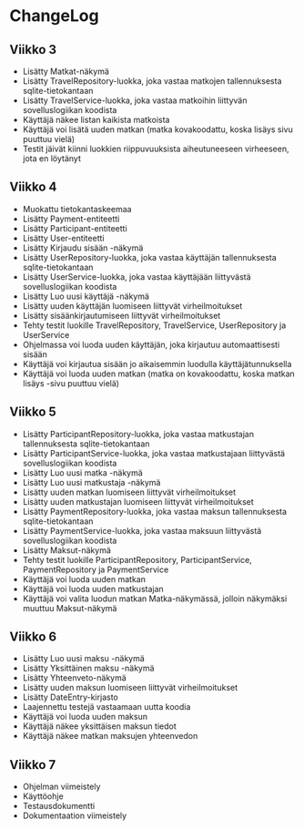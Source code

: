 # ChangeLog

## Viikko 3

- Lisätty Matkat-näkymä
- Lisätty TravelRepository-luokka, joka vastaa matkojen tallennuksesta sqlite-tietokantaan
- Lisätty TravelService-luokka, joka vastaa matkoihin liittyvän sovelluslogiikan koodista
- Käyttäjä näkee listan kaikista matkoista
- Käyttäjä voi lisätä uuden matkan (matka kovakoodattu, koska lisäys sivu puuttuu vielä)
- Testit jäivät kiinni luokkien riippuvuuksista aiheutuneeseen virheeseen, jota en löytänyt

## Viikko 4

- Muokattu tietokantaskeemaa
- Lisätty Payment-entiteetti
- Lisätty Participant-entiteetti
- Lisätty User-entiteetti
- Lisätty Kirjaudu sisään -näkymä
- Lisätty UserRepository-luokka, joka vastaa käyttäjän tallennuksesta sqlite-tietokantaan
- Lisätty UserService-luokka, joka vastaa käyttäjään liittyvästä sovelluslogiikan koodista
- Lisätty Luo uusi käyttäjä -näkymä
- Lisätty uuden käyttäjän luomiseen liittyvät virheilmoitukset
- Lisätty sisäänkirjautumiseen liittyvät virheilmoitukset
- Tehty testit luokille TravelRepository, TravelService, UserRepository ja UserService
- Ohjelmassa voi luoda uuden käyttäjän, joka kirjautuu automaattisesti sisään
- Käyttäjä voi kirjautua sisään jo aikaisemmin luodulla käyttäjätunnuksella
- Käyttäjä voi luoda uuden matkan (matka on kovakoodattu, koska matkan lisäys -sivu puuttuu vielä)

## Viikko 5

- Lisätty ParticipantRepository-luokka, joka vastaa matkustajan tallennuksesta sqlite-tietokantaan
- Lisätty ParticipantService-luokka, joka vastaa matkustajaan liittyvästä sovelluslogiikan koodista
- Lisätty Luo uusi matka -näkymä
- Lisätty Luo uusi matkustaja -näkymä
- Lisätty uuden matkan luomiseen liittyvät virheilmoitukset
- Lisätty uuden matkustajan luomiseen liittyvät virheilmoitukset
- Lisätty PaymentRepository-luokka, joka vastaa maksun tallennuksesta sqlite-tietokantaan
- Lisätty PaymentService-luokka, joka vastaa maksuun liittyvästä sovelluslogiikan koodista
- Lisätty Maksut-näkymä
- Tehty testit luokille ParticipantRepository, ParticipantService, PaymentRepository ja PaymentService
- Käyttäjä voi luoda uuden matkan
- Käyttäjä voi luoda uuden matkustajan
- Käyttäjä voi valita luodun matkan Matka-näkymässä, jolloin näkymäksi muuttuu Maksut-näkymä

## Viikko 6

- Lisätty Luo uusi maksu -näkymä
- Lisätty Yksittäinen maksu -näkymä
- Lisätty Yhteenveto-näkymä
- Lisätty uuden maksun luomiseen liittyvät virheilmoitukset
- Lisätty DateEntry-kirjasto
- Laajennettu testejä vastaamaan uutta koodia
- Käyttäjä voi luoda uuden maksun
- Käyttäjä näkee yksittäisen maksun tiedot
- Käyttäjä näkee matkan maksujen yhteenvedon

## Viikko 7

- Ohjelman viimeistely
- Käyttöohje
- Testausdokumentti
- Dokumentaation viimeistely
